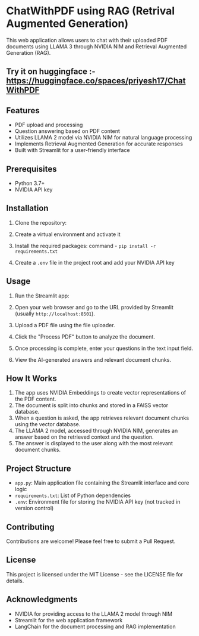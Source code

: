 # ChatWithPDF using RAG (Retrival Augmented Generation)

This web application allows users to chat with their uploaded PDF documents using LLAMA 3 through NVIDIA NIM and Retrieval Augmented Generation (RAG).

## Try it on huggingface :- https://huggingface.co/spaces/priyesh17/ChatWithPDF
## Features

- PDF upload and processing
- Question answering based on PDF content
- Utilizes LLAMA 2 model via NVIDIA NIM for natural language processing
- Implements Retrieval Augmented Generation for accurate responses
- Built with Streamlit for a user-friendly interface

## Prerequisites

- Python 3.7+
- NVIDIA API key

## Installation

1. Clone the repository:

2. Create a virtual environment and activate it

3. Install the required packages: command - `pip install -r requirements.txt`

4. Create a `.env` file in the project root and add your NVIDIA API key

## Usage

1. Run the Streamlit app:

2. Open your web browser and go to the URL provided by Streamlit (usually `http://localhost:8501`).

3. Upload a PDF file using the file uploader.

4. Click the "Process PDF" button to analyze the document.

5. Once processing is complete, enter your questions in the text input field.

6. View the AI-generated answers and relevant document chunks.

## How It Works

1. The app uses NVIDIA Embeddings to create vector representations of the PDF content.
2. The document is split into chunks and stored in a FAISS vector database.
3. When a question is asked, the app retrieves relevant document chunks using the vector database.
4. The LLAMA 2 model, accessed through NVIDIA NIM, generates an answer based on the retrieved context and the question.
5. The answer is displayed to the user along with the most relevant document chunks.

## Project Structure

- `app.py`: Main application file containing the Streamlit interface and core logic
- `requirements.txt`: List of Python dependencies
- `.env`: Environment file for storing the NVIDIA API key (not tracked in version control)

## Contributing

Contributions are welcome! Please feel free to submit a Pull Request.

## License

This project is licensed under the MIT License - see the LICENSE file for details.

## Acknowledgments

- NVIDIA for providing access to the LLAMA 2 model through NIM
- Streamlit for the web application framework
- LangChain for the document processing and RAG implementation
